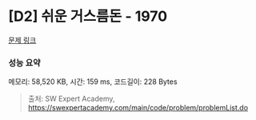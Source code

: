 # [D2] 쉬운 거스름돈 - 1970 

[문제 링크](https://swexpertacademy.com/main/code/problem/problemDetail.do?contestProbId=AV5PsIl6AXIDFAUq) 

### 성능 요약

메모리: 58,520 KB, 시간: 159 ms, 코드길이: 228 Bytes



> 출처: SW Expert Academy, https://swexpertacademy.com/main/code/problem/problemList.do
